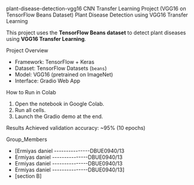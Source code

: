  plant-disease-detection-vgg16
CNN Transfer Learning Project (VGG16 on TensorFlow Beans Dataset)
 Plant Disease Detection using VGG16 Transfer Learning

This project uses the **TensorFlow Beans dataset** to detect plant diseases using **VGG16 Transfer Learning**.

 Project Overview
- Framework: TensorFlow + Keras
- Dataset: TensorFlow Datasets (`beans`)
- Model: VGG16 (pretrained on ImageNet)
- Interface: Gradio Web App

 How to Run in Colab
1. Open the notebook in Google Colab.
2. Run all cells.
3. Launch the Gradio demo at the end.

 Results
Achieved validation accuracy: ~95% (10 epochs)

 Group_Members
- [Ermiyas daniel ---------------DBUE0940/13
- Ermiyas daniel ---------------DBUE0940/13
- Ermiyas daniel ---------------DBUE0940/13
- Ermiyas daniel ---------------DBUE0940/13]
- [section B]
